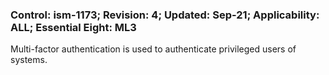 ### Control: ism-1173; Revision: 4; Updated: Sep-21; Applicability: ALL; Essential Eight: ML3
<p>Multi-factor authentication is used to authenticate privileged users of systems.</p>